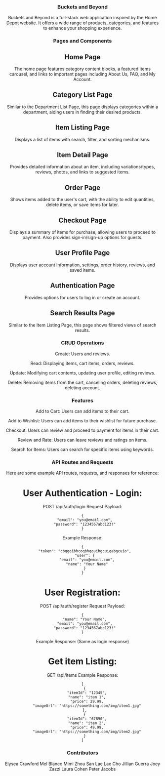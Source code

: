 <div style="text-align: center;">

### Buckets and Beyond

Buckets and Beyond is a full-stack web application inspired by the Home Depot website. It offers a wide range of products, categories, and features to enhance your shopping experience.

### Pages and Components

## Home Page

The home page features category content blocks, a featured items carousel, and links to important pages including About Us, FAQ, and My Account.

## Category List Page

Similar to the Department List Page, this page displays categories within a department, aiding users in finding their desired products.

## Item Listing Page

Displays a list of items with search, filter, and sorting mechanisms.

## Item Detail Page

Provides detailed information about an item, including variations/types, reviews, photos, and links to suggested items.

## Order Page

Shows items added to the user's cart, with the ability to edit quantities, delete items, or save items for later.

## Checkout Page

Displays a summary of items for purchase, allowing users to proceed to payment. Also provides sign-in/sign-up options for guests.

## User Profile Page

Displays user account information, settings, order history, reviews, and saved items.

## Authentication Page

Provides options for users to log in or create an account.

## Search Results Page

Similar to the Item Listing Page, this page shows filtered views of search results.

### CRUD Operations

Create: Users and reviews.

Read: Displaying items, cart items, orders, reviews.

Update: Modifying cart contents, updating user profile, editing reviews.

Delete: Removing items from the cart, canceling orders, deleting reviews, deleting account.

### Features

Add to Cart: Users can add items to their cart.

Add to Wishlist: Users can add items to their wishlist for future purchase.

Checkout: Users can review and proceed to payment for items in their cart.

Review and Rate: Users can leave reviews and ratings on items.

Search for Items: Users can search for specific items using keywords.

### API Routes and Requests

Here are some example API routes, requests, and responses for reference:

# User Authentication - Login:

POST /api/auth/login
Request Payload:

```
{
  "email": "you@email.com",
  "password": "1234567abc123!"
}
```

Example Response:

```
{
  "token": "cbqgoibhcoqbhqouibgcuiqabgcuio",
  "user": {
    "email": "you@email.com",
    "name": "Your Name"
  }
}
```

# User Registration:

POST /api/auth/register
Request Payload:

```
{
  "name": "Your Name",
  "email": "you@email.com",
  "password": "1234567abc123!"
}
```

Example Response: (Same as login response)

# Get item Listing:

GET /api/items
Example Response:

```
[
  {
    "itemId": "12345",
    "name": "item 1",
    "price": 29.99,
    "imageUrl": "https://something.com/img/item1.jpg"
  },
  {
    "itemId": "67890",
    "name": "item 2",
    "price": 49.99,
    "imageUrl": "https://something.com/img/item2.jpg"
  }
]
```

### Contributors

Elysea Crawford
Mel Blanco
Mimi Zhou
San Lae Lae Cho
Jillian Guerra
Joey Zazzi
Laura Cohen
Peter Jacobs

</div>






